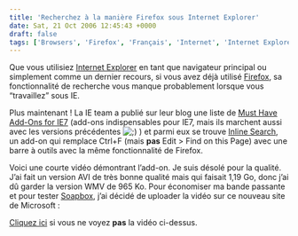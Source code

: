 ```yaml
---
title: 'Recherchez à la manière Firefox sous Internet Explorer'
date: Sat, 21 Oct 2006 12:45:43 +0000
draft: false
tags: ['Browsers', 'Firefox', 'Français', 'Internet', 'Internet Explorer', 'Microsoft', 'Software', 'Technology', 'User Interfaces', 'Videos']
---
```


Que vous utilisiez [Internet Explorer](http://www.microsoft.com/ie) en tant que navigateur principal ou simplement comme un dernier recours, si vous avez déjà utilisé [Firefox](http://www.mozilla.com/firefox/), sa fonctionnalité de recherche vous manque probablement lorsque vous “travaillez” sous IE.

Plus maintenant ! La IE team a publié sur leur blog une liste de [Must Have Add-Ons for IE7](http://blogs.msdn.com/ie/archive/2006/10/20/must-have-add-ons-for-ie7.aspx) (add-ons indispensables pour IE7, mais ils marchent aussi avec les versions précédentes ![;)](http://blog.madd0.com/wp-includes/images/smilies/icon_wink.gif) ) et parmi eux se trouve [Inline Search](http://www.ieaddons.com/AddOn.aspx?cid=2&scid=69&aid=329422de-a567-452b-b61d-a62fc54a0f7f), un add-on qui remplace Ctrl+F (mais **pas** Edit > Find on this Page) avec une barre à outils avec la même fonctionnalité de Firefox.

Voici une courte vidéo démontrant l’add-on. Je suis désolé pour la qualité. J’ai fait un version AVI de très bonne qualité mais qui faisait 1,19 Go, donc j’ai dû garder la version WMV de 965 Ko. Pour économiser ma bande passante et pour tester [Soapbox](http://soapbox.msn.com/), j’ai décidé de uploader la vidéo sur ce nouveau site de Microsoft :

[Cliquez ici](http://soapbox.msn.com/video.aspx?vid=c63113f4-bca7-4789-8783-13369de44acb) si vous ne voyez **pas** la vidéo ci-dessus.